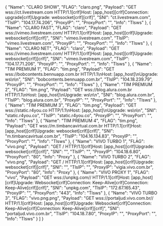 
{
"Name": "CLARO SHOW",
"FLAG": "claro.png",
"Payload": "GET wss://ct.livestream.com HTTP/1.1[crlf]Host: [app_host][crlf]Connection: upgrade[crlf]Upgrade: websocket[crlf][crlf]",
"SNI": "ct.livestream.com",
"TlsIP": "104.17.74.206",
"ProxyIP": "",
"ProxyPort": "",
"Info": "Tlsws"
},
{
"Name": "CLARO FAST",
"FLAG": "claro",
"Payload": "GET wss://vimeo.livestream.com/ HTTP/1.1[crlf]Host: [app_host][crlf]Upgrade: websocket[crlf][crlf]",
"SNI": "vimeo.livestream.com",
"TlsIP": "vimeo.livestream.com",
"ProxyIP": "",
"ProxyPort": "",
"Info": "Tlsws"
},
{
"Name": "CLARO NET",
"FLAG": "claro",
"Payload": "GET wss://vimeo.livestream.com/ HTTP/1.1[crlf]Host: [app_host][crlf]Upgrade: websocket[crlf][crlf]",
"SNI": "vimeo.livestream.com",
"TlsIP": "104.17.71.206",
"ProxyIP": "",
"ProxyPort": "",
"Info": "Tlsws"
},
{
"Name": "TIM PREMIUM 1",
"FLAG": "tim.png",
"Payload": "GET wss://bobcontents.bennuapp.com.br HTTP/1.1\nHost: [app_host]\nUpgrade: ws\n\n",
"SNI": "bobcontents.bennuapp.com.br",
"TlsIP": "104.18.239.79",
"ProxyIP": "",
"ProxyPort": "",
"Info": "Tlsws"
},
{
"Name": "TIM PREMIUM 2",
"FLAG": "tim.png",
"Payload": "GET wss://blog.alura.com.br HTTP/1.1\nHost: [app_host]\nUpgrade: ws\n\n",
"SNI": "blog.alura.com.br",
"TlsIP": "blog.alura.com.br",
"ProxyIP": "",
"ProxyPort": "",
"Info": "Tlsws"
},
{
"Name": "TIM PREMIUM 3",
"FLAG": "tim.png",
"Payload": "GET wss://static.r4you.co HTTP/1.1\nHost: [app_host]\nUpgrade: ws\n\n",
"SNI": "static.r4you.co",
"TlsIP": "static.r4you.co",
"ProxyIP": "",
"ProxyPort": "",
"Info": "Tlsws"
},
{
"Name": "TIM PREMIUM 4",
"FLAG": "tim.png",
"Payload": "GET wss://m.timbancavirtual.com.br HTTP/1.1[crlf]Host: [app_host][crlf]Upgrade: websocket[crlf][crlf]",
"SNI": "m.timbancavirtual.com.br",
"TlsIP": "104.16.134.83",
"ProxyIP": "",
"ProxyPort": "",
"Info": "Tlsws"
},
{
"Name": "VIVO TURBO 1",
"FLAG": "vivo.png",
"Payload": "GET / HTTP/1.1[crlf]Host: [app_host][crlf]Upgrade: websocket[crlf][crlf]",
"SNI": "",
"TlsIP": "",
"ProxyIP": "104.18.6.80",
"ProxyPort": "80",
"Info": "Proxy"
},
{
"Name": "VIVO TURBO 2",
"FLAG": "vivo.png",
"Payload": "GET / HTTP/1.1[crlf]Host: [app_host][crlf]Upgrade: websocket[crlf][crlf]",
"SNI": "",
"TlsIP": "",
"ProxyIP": "vigia.vivo.com.br",
"ProxyPort": "80",
"Info": "Proxy"
},
{
       "Name": "VIVO PROXY 1",
       "FLAG": "vivo",
          "Payload": "GET wss://unpkg.com// HTTP/1.1[crlf]Host: [app_host][crlf]Upgrade: Websocket[crlf]Connection: Keep-Alive[crlf]Connection: Keep-Alive[crlf][crlf]",
          "SNI": "unpkg.com",
          "TlsIP": "172.67.165.43",
          "ProxyIP": "",
          "ProxyPort": "443",
          "Info": "Tlsws"
        },
{
"Name": "VIVO TURBO 3",
"FLAG": "vivo.png.png",
"Payload": "GET wss://portaljud.vivo.com.br// HTTP/1.1[crlf]Host: [app_host][crlf]Upgrade: Websocket[crlf]Connection: Keep-Alive[crlf]Connection: Keep-Alive[crlf][crlf]",
"SNI": "portaljud.vivo.com.br",
"TlsIP": "104.18.7.80",
"ProxyIP": "",
"ProxyPort": "",
"Info": "Tlsws"
}
]
}
